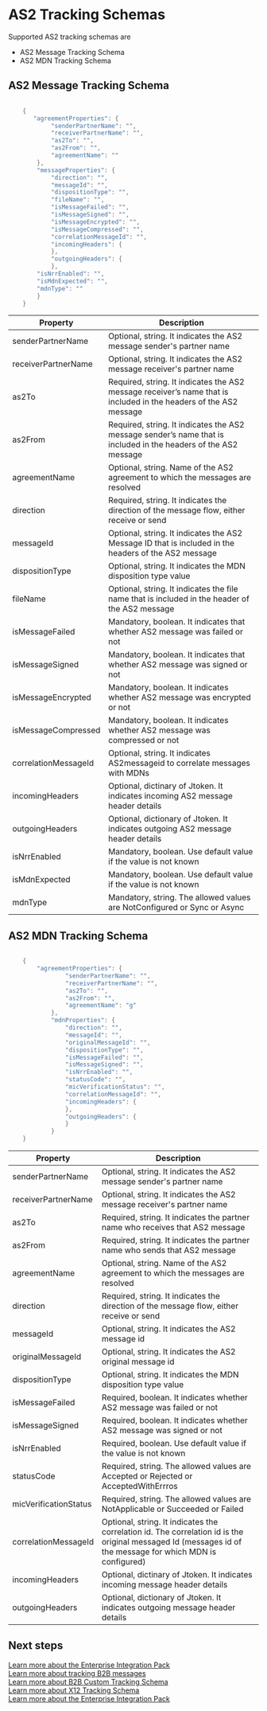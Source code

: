 <properties 
	pageTitle="as2 tracking schema | Microsoft Azure" 
	description="Learn more about as2 tracking schema" 
	authors="padmavc" 
	manager="erikre" 
	editor="" 
	services="logic-apps" 
	documentationCenter=""/>

<tags
	ms.service="logic-apps"
	ms.workload="integration"
	ms.tgt_pltfrm="na"
	ms.devlang="na"
	ms.topic="article"
	ms.date="10/31/2016"
	ms.author="padmavc"/>

# AS2 Tracking Schemas

Supported AS2 tracking schemas are

* AS2 Message Tracking Schema
* AS2 MDN Tracking Schema

## AS2 Message Tracking Schema
````java

    {
       "agreementProperties": {  
            "senderPartnerName": "",  
            "receiverPartnerName": "",  
            "as2To": "",  
            "as2From": "",  
            "agreementName": ""  
        },  
        "messageProperties": {
            "direction": "",
            "messageId": "",
            "dispositionType": "",
            "fileName": "",
            "isMessageFailed": "",
            "isMessageSigned": "",
            "isMessageEncrypted": "",
            "isMessageCompressed": "",
            "correlationMessageId": "",
            "incomingHeaders": {
            },
            "outgoingHeaders": {
            },
        "isNrrEnabled": "",
        "isMdnExpected": "",
        "mdnType": ""
        }
    }
````

| Property | Description |
| -------- | ------- |
| senderPartnerName | Optional, string.  It indicates the AS2 message sender's partner name |
| receiverPartnerName | Optional, string.  It indicates the AS2 message receiver's partner name |
| as2To | Required, string.  It indicates the AS2 message receiver’s name that is included in the headers of the AS2 message |
| as2From | Required, string. It indicates the AS2 message sender’s name that is included in the headers of the AS2 message |
| agreementName | Optional, string.  Name of the AS2 agreement to which the messages are resolved |
| direction | Required, string.  It indicates the direction of the message flow, either receive or send |
| messageId | Optional, string.  It indicates the AS2 Message ID that is included in the headers of the AS2 message |
| dispositionType | Optional, string. It indicates the MDN disposition type value |
| fileName | Optional, string.  It indicates the file name that is included in the header of the AS2 message |
| isMessageFailed | Mandatory, boolean.  It indicates that whether AS2 message was failed or not |
| isMessageSigned | Mandatory, boolean.  It indicates that whether AS2 message was signed or not |
| isMessageEncrypted | Mandatory, boolean.  It indicates whether AS2 message was encrypted or not |
| isMessageCompressed | Mandatory, boolean. It indicates  whether AS2 message was compressed or not |
| correlationMessageId | Optional, string. It indicates AS2messageid to correlate messages with MDNs |
| incomingHeaders | Optional, dictinary of Jtoken.  It indicates incoming AS2 message header details |
| outgoingHeaders | Optional, dictionary of Jtoken.  It indicates outgoing AS2 message header details |
| isNrrEnabled | Mandatory, boolean.  Use default value if the value is not known |
| isMdnExpected | Mandatory, boolean. Use default value if the value is not known |
| mdnType | Mandatory, string. The allowed values are NotConfigured or Sync or Async |


## AS2 MDN Tracking Schema

````java

    {
        "agreementProperties": {
                "senderPartnerName": "",
                "receiverPartnerName": "",
                "as2To": "",
                "as2From": "",
                "agreementName": "g"
            },
            "mdnProperties": {
                "direction": "",
                "messageId": "",
                "originalMessageId": "",
                "dispositionType": "",
                "isMessageFailed": "",
                "isMessageSigned": "",
                "isNrrEnabled": "",
                "statusCode": "",
                "micVerificationStatus": "",
                "correlationMessageId": "",
                "incomingHeaders": { 
                },
                "outgoingHeaders": { 
                }
            }
    }
````

| Property | Description |
| -------- | ------- |
| senderPartnerName | Optional, string. It indicates the AS2 message sender's partner name |
| receiverPartnerName | Optional, string. It indicates the AS2 message receiver's partner name |
| as2To | Required, string. It indicates the partner name who receives that AS2 message  |
| as2From | Required, string. It indicates the partner name who sends that AS2 message |
| agreementName | Optional, string. Name of the AS2 agreement to which the messages are resolved |
| direction | Required, string. It indicates the direction of the message flow, either receive or send |
| messageId | Optional, string. It indicates the AS2 message id |
| originalMessageId | Optional, string. It indicates the AS2 original message id |
| dispositionType | Optional, string. It indicates the MDN disposition type value |
| isMessageFailed | Required, boolean. It indicates whether AS2 message was failed or not  |
| isMessageSigned | Required, boolean. It indicates whether AS2 message was signed or not |
| isNrrEnabled | Required, boolean.  Use default value if the value is not known |
| statusCode | Required, string.  The allowed values are Accepted or Rejected or AcceptedWithErrros |
| micVerificationStatus | Required, string.  The allowed values are NotApplicable or Succeeded or Failed |
| correlationMessageId | Optional, string.  It indicates the correlation id.  The correlation id is the original messaged Id (messages id of the message for which MDN is configured) |
| incomingHeaders | Optional, dictinary of Jtoken.  It indicates incoming message header details |
| outgoingHeaders | Optional, dictionary of Jtoken.  It indicates outgoing message header details |



## Next steps

[Learn more about the Enterprise Integration Pack](./app-service-logic-enterprise-integration-overview.md "Learn about Enterprise Integration Pack")    
[Learn more about tracking B2B messages](./app-service-logic-track-b2b-message.md "Learn more about tracking B2B messages")   
[Learn more about B2B Custom Tracking Schema](./app-service-logic-track-integration-account-custom-tracking-shema.md "Learn about Custom Schema")   
[Learn more about X12 Tracking Schema](./app-service-logic-track-integration-account-x12-tracking-shemas.md "Learn about X12 Tracking Schema")   
[Learn more about the Enterprise Integration Pack](./app-service-logic-enterprise-integration-overview.md "Learn about Enterprise Integration Pack")  

